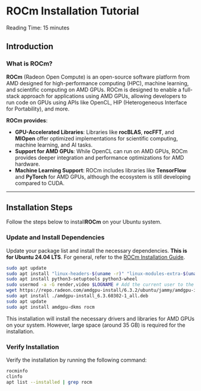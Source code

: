 # ROCm Installation Tutorial

Reading Time: 15 minutes

## Introduction

### What is ROCm?

**ROCm** (Radeon Open Compute) is an open-source software platform from AMD designed for high-performance computing (HPC), machine learning, and scientific computing on AMD GPUs. ROCm is designed to enable a full-stack approach for applications using AMD GPUs, allowing developers to run code on GPUs using APIs like OpenCL, HIP (Heterogeneous Interface for Portability), and more.

**ROCm provides**:
- **GPU-Accelerated Libraries**: Libraries like **rocBLAS**, **rocFFT**, and **MIOpen** offer optimized implementations for scientific computing, machine learning, and AI tasks.
- **Support for AMD GPUs**: While OpenCL can run on AMD GPUs, ROCm provides deeper integration and performance optimizations for AMD hardware.
- **Machine Learning Support**: ROCm includes libraries like **TensorFlow** and **PyTorch** for AMD GPUs, although the ecosystem is still developing compared to CUDA.

---

## Installation Steps

Follow the steps below to install**ROCm** on your Ubuntu system.

### Update and Install Dependencies

Update your package list and install the necessary dependencies. **This is for Ubuntu 24.04 LTS**. For general, refer to the [ROCm Installation Guide](https://rocm.docs.amd.com/projects/install-on-linux/en/latest/install/quick-start.html).

```bash
sudo apt update
sudo apt install "linux-headers-$(uname -r)" "linux-modules-extra-$(uname -r)"
sudo apt install python3-setuptools python3-wheel
sudo usermod -a -G render,video $LOGNAME # Add the current user to the render and video groups
wget https://repo.radeon.com/amdgpu-install/6.3.2/ubuntu/jammy/amdgpu-install_6.3.60302-1_all.deb
sudo apt install ./amdgpu-install_6.3.60302-1_all.deb
sudo apt update
sudo apt install amdgpu-dkms rocm
```

This installation will install the necessary drivers and libraries for AMD GPUs on your system. However, large space (around 35 GB) is required for the installation.

### Verify Installation

Verify the installation by running the following command:

```bash
rocminfo
clinfo
apt list --installed | grep rocm
```